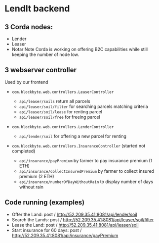 # LendIt backend

## 3 Corda nodes:
* Lender
* Leaser
* Notar
Note Corda is working on offering B2C capabilities while still keeping the number of node low.

## 3 webserver controller
Used by our frontend 
* `com.blockbyte.web.controllers.LeaserController`
  * `api/leaser/soils`         return all parcels
  * `api/leaser/soil/filter`   for searching parcels matching criteria
  * `api/leaser/soil/lease`    for renting parcel
  * `api/leaser/soil/free`     for freeing parcel
  
* `com.blockbyte.web.controllers.LenderController`
  * `api/lender/soil`         for offering a new parcel for renting
  
* `com.blockbyte.web.controllers.InsuranceController` (started not completed)
  * `api/insurance/payPremium`   by farmer to pay insurance premium (1 ETH)
  * `api/insurance/collectInsuredPremium` by farmer to collect insured premium (2 ETH)
  * `api/insurance/numberOfDayWithoutRain` to display number of days without rain
  
## Code running (examples) 
* Offer the Land: post / http://52.209.35.41:8081/api/lender/soil 
* Search the Lands: post / http://52.209.35.41:8081/api/leaser/soil/filter 
* Lease the Land: post / http://52.209.35.41:8081/api/leaser/soil 
* Start insurance for 60 days: post / http://52.209.35.41:8081/api/insurance/payPremium